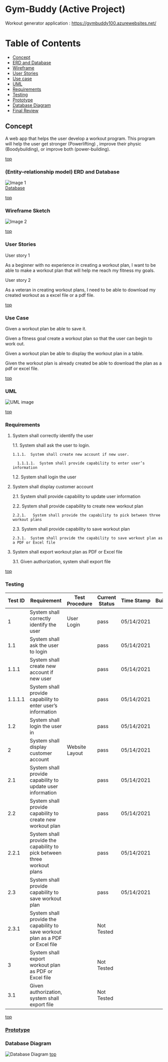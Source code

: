 # <a name="top"></a> Gym-Buddy (Active Project)
Workout generator application : https://gymbuddy100.azurewebsites.net/

# Table of Contents
* [Concept](#concept)
* [ERD and Database](#ERD)
* [Wireframe](#wireframe)
* [User Stories](#userStories)
* [Use case](#useCase)
* [UML](#UML)
* [Requirements](#requirements)
* [Testing](#testing)
* [Prototype](https://github.com/One-create5/Gym-Buddy/blob/main/Prototype/README.md)
* [Database Diagram](#DBDiagram)
* [Final Review](https://github.com/One-create5/Gym-Buddy/blob/main/FinalProjectReview.md)

## <a name="concept"></a> Concept 
A web app that helps the user develop a workout program. This program will help the user get stronger (Powerlifting) , improve their physic (Boodybuilding), or improve both (power-building).


[top](#top)

### <a name="ERD"></a> (Entity–relationship model) ERD and Database
 ![Image 1](https://github.com/One-create5/Gym-Buddy/blob/main/pictures/ERD%20diagram.png)
 <br>
 [Database](https://github.com/One-create5/Gym-Buddy/blob/main/Database/GymBuddyDB.sql)
 
 [top](#top)
 
 ### <a name="wireframe"></a> Wireframe Sketch
 ![Image 2](https://github.com/One-create5/Gym-Buddy/blob/main/pictures/WireFrame.png)
 

[top](#top)

### <a name="userStories"></a> User Stories
User story 1

As a beginner with no experience in creating a workout plan, I want to be able to make a workout plan that will help me reach my fitness my goals. 

User story 2

As a veteran in creating workout plans, I need to be able to download my created workout as a excel file or a pdf file.

[top](#top)

### <a name="useCase"></a> Use Case

Given a workout plan be able to save it.

Given a fitness goal create a workout plan so that the user can begin to work out.

Given a workout plan be able to display the workout plan in a table.

Given the workout plan is already created be able to download the plan as a pdf or excel file.

[top](#top)

### <a name="UML"></a> UML

![UML image](https://github.com/One-create5/Gym-Buddy/blob/main/pictures/UML.png)

[top](#top)

### <a name="requirements"></a> Requirements
1.	System shall correctly identify the user

    1.1.	System shall ask the user to login.

        1.1.1.	System shall create new account if new user.

          1.1.1.1.	System shall provide capability to enter user’s information

    1.2.	System shall login the user  
  
2.	System shall display customer account

    2.1.	System shall provide capability to update user information 

    2.2.	System shall provide capability to create new workout plan

        2.2.1.	 System shall provide the capability to pick between three workout plans

    2.3.	System shall provide capability to save workout plan

        2.3.1.	System shall provide the capability to save workout plan as a PDF or Excel file 

3.	System shall export workout plan as PDF or Excel file
     
     3.1.	Given authorization, system shall export file


[top](#top)

### <a name="testing"></a> Testing

| Test ID | Requirement | Test Procedure | Current Status | Time Stamp | Build |
| --- | --- | --- | --- | --- | --- | 
| 1 | System shall correctly identify the user | User Login | pass | 05/14/2021 |  | 
| 1.1 | System shall ask the user to login |  | pass | 05/14/2021 |  | 
| 1.1.1 | System shall create new account if new user |  | pass | 05/14/2021 |  | 
| 1.1.1.1 | System shall provide capability to enter user’s information |  | pass | 05/14/2021 |  | 
| 1.2 | System shall login the user in |  | pass | 05/14/2021 |  | 
| 2 | System shall display customer account | Website Layout | pass | 05/14/2021 |  | 
| 2.1 | System shall provide capability to update user information |  | pass | 05/14/2021 |  | 
| 2.2 | System shall provide capability to create new workout plan |  | pass | 05/14/2021 |  | 
| 2.2.1 | System shall provide the capability to pick between three workout plans |  | pass | 05/14/2021 |  | 
| 2.3 | System shall provide capability to save workout plan |  | pass | 05/14/2021 |  | 
| 2.3.1 | System shall provide the capability to save workout plan as a PDF or Excel file |  | Not Tested |  |  | 
| 3 | System shall export workout plan as PDF or Excel file |  | Not Tested |  |  | 
| 3.1 | Given authorization, system shall export file |  | Not Tested |  |  | 

[top](#top)

### [Prototype](https://github.com/One-create5/Gym-Buddy/blob/main/Prototype/README.md)

### <a name="DBDiagram"></a> Database Diagram
![Database Diagram](https://github.com/One-create5/Gym-Buddy/blob/main/pictures/Database%20Diagram.JPG)
[top](#top)

